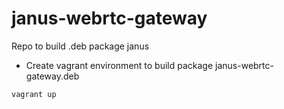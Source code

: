 # janus-webrtc-gateway
Repo to build .deb package janus

- Create vagrant environment to build package janus-webrtc-gateway.deb
```
vagrant up
```
